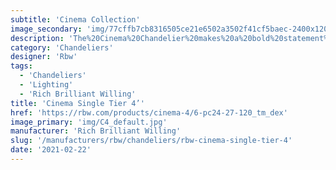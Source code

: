 ```yaml
---
subtitle: 'Cinema Collection'
image_secondary: 'img/77cffb7cb8316505ce21e6502a3502f41cf5baec-2400x1200.png'
description: 'The%20Cinema%20Chandelier%20makes%20a%20bold%20statement%20with%20minimal%20effort%2C%20featuring%20a%20simple%20circular%20frame%20in%20a%20rich%20metal%20or%20powder%20coated%20finish%20embellished%20by%20the%20warm%20glow%20of%20opal%20glass%20fixtures.%20Evocative%20of%20Old%20Hollywood%u2019s%20charm%2C%20Cinema%u2019s%20theatrical%20features%20are%20customizable%20to%20various%20compositions.'
category: 'Chandeliers'
designer: 'Rbw'
tags:
  - 'Chandeliers'
  - 'Lighting'
  - 'Rich Brilliant Willing'
title: 'Cinema Single Tier 4’'
href: 'https://rbw.com/products/cinema-4/6-pc24-27-120_tm_dex'
image_primary: 'img/C4_default.jpg'
manufacturer: 'Rich Brilliant Willing'
slug: '/manufacturers/rbw/chandeliers/rbw-cinema-single-tier-4'
date: '2021-02-22'
---
```

